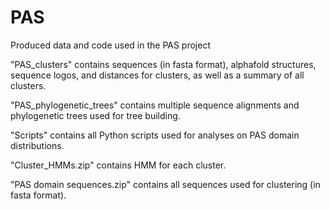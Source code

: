 # PAS

Produced data and code used in the PAS project

"PAS_clusters" contains sequences (in fasta format), alphafold structures, sequence logos, and distances for clusters, as well as a summary of all clusters.

"PAS_phylogenetic_trees" contains multiple sequence alignments and phylogenetic trees used for tree building. 

"Scripts" contains all Python scripts used for analyses on PAS domain distributions.

"Cluster_HMMs.zip" contains HMM for each cluster.

"PAS domain sequences.zip" contains all sequences used for clustering (in fasta format).
